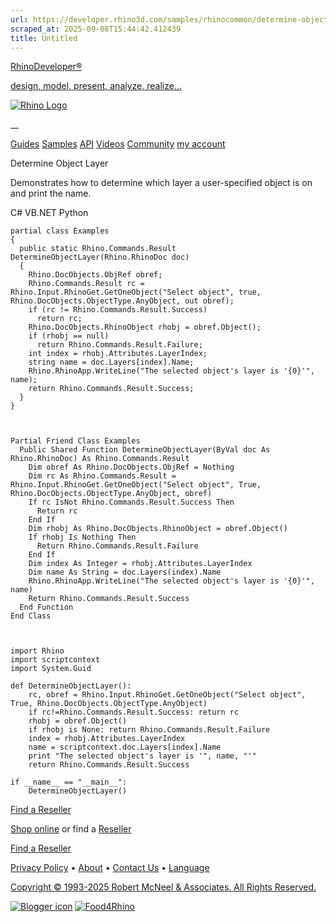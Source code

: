 ```yaml
---
url: https://developer.rhino3d.com/samples/rhinocommon/determine-object-layer/
scraped_at: 2025-09-08T15:44:42.412439
title: Untitled
---
```


[RhinoDeveloper®](/)

[design, model, present, analyze, realize...](/)

[![Rhino Logo](https://developer.rhino3d.com/images/rhinodevlogo.png)](/)

__

[Guides](https://developer.rhino3d.com/guides)
[Samples](https://developer.rhino3d.com/samples)
[API](https://developer.rhino3d.com/api)
[Videos](https://developer.rhino3d.com/videos)
[Community](https://discourse.mcneel.com/c/rhino-developer) [my account
](https://www.rhino3d.com/my-account/ "Manage your account, licenses, and
teams")

Determine Object Layer

Demonstrates how to determine which layer a user-specified object is on and
print the name.

C# VB.NET Python

    
    
    partial class Examples
    {
      public static Rhino.Commands.Result DetermineObjectLayer(Rhino.RhinoDoc doc)
      {
        Rhino.DocObjects.ObjRef obref;
        Rhino.Commands.Result rc = Rhino.Input.RhinoGet.GetOneObject("Select object", true, Rhino.DocObjects.ObjectType.AnyObject, out obref);
        if (rc != Rhino.Commands.Result.Success)
          return rc;
        Rhino.DocObjects.RhinoObject rhobj = obref.Object();
        if (rhobj == null)
          return Rhino.Commands.Result.Failure;
        int index = rhobj.Attributes.LayerIndex;
        string name = doc.Layers[index].Name;
        Rhino.RhinoApp.WriteLine("The selected object's layer is '{0}'", name);
        return Rhino.Commands.Result.Success;
      }
    }
    
    
    
    Partial Friend Class Examples
      Public Shared Function DetermineObjectLayer(ByVal doc As Rhino.RhinoDoc) As Rhino.Commands.Result
    	Dim obref As Rhino.DocObjects.ObjRef = Nothing
    	Dim rc As Rhino.Commands.Result = Rhino.Input.RhinoGet.GetOneObject("Select object", True, Rhino.DocObjects.ObjectType.AnyObject, obref)
    	If rc IsNot Rhino.Commands.Result.Success Then
    	  Return rc
    	End If
    	Dim rhobj As Rhino.DocObjects.RhinoObject = obref.Object()
    	If rhobj Is Nothing Then
    	  Return Rhino.Commands.Result.Failure
    	End If
    	Dim index As Integer = rhobj.Attributes.LayerIndex
    	Dim name As String = doc.Layers(index).Name
    	Rhino.RhinoApp.WriteLine("The selected object's layer is '{0}'", name)
    	Return Rhino.Commands.Result.Success
      End Function
    End Class
    
    
    
    import Rhino
    import scriptcontext
    import System.Guid
    
    def DetermineObjectLayer():
        rc, obref = Rhino.Input.RhinoGet.GetOneObject("Select object", True, Rhino.DocObjects.ObjectType.AnyObject)
        if rc!=Rhino.Commands.Result.Success: return rc
        rhobj = obref.Object()
        if rhobj is None: return Rhino.Commands.Result.Failure
        index = rhobj.Attributes.LayerIndex
        name = scriptcontext.doc.Layers[index].Name
        print "The selected object's layer is '", name, "'"
        return Rhino.Commands.Result.Success
    
    if __name__ == "__main__":
        DetermineObjectLayer()
    

  

[Find a Reseller](https://www.rhino3d.com/sales)

[Shop online](https://www.rhino3d.com/store) or find a
[Reseller](https://www.rhino3d.com/sales)

[Find a Reseller](https://www.rhino3d.com/sales)

[Privacy Policy](https://www.rhino3d.com/privacy) •
[About](https://www.rhino3d.com/mcneel/about) • [Contact
Us](https://www.rhino3d.com/mcneel/contact) • [
Language](https://www.rhino3d.com/language "Change to a different region or
language")

[Copyright © 1993-2025 Robert McNeel & Associates. All Rights
Reserved.](https://www.rhino3d.com/mcneel/about)

[](https://www.facebook.com/McNeelRhinoceros/)
[](https://twitter.com/bobmcneel) [](https://www.linkedin.com/groups/75313/)
[](https://www.youtube.com/user/RhinoGuide/videos) [](https://vimeo.com/rhino)
[![Blogger
icon](https://developer.rhino3d.com/images/blogger.svg)](http://blog.rhino3d.com/)
[![Food4Rhino](https://developer.rhino3d.com/images/f4r_icon_01.svg)](https://www.food4rhino.com)


